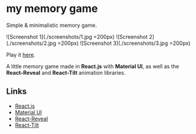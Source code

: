 # my memory game

Simple & minimalistic memory game.

![Screenshot 1](./screenshots/1.jpg =200px)
![Screenshot 2](./screenshots/2.jpg =200px)
![Screenshot 3](./screenshots/3.jpg =200px)

Play it [here](https://mathiasfontain.at/memorygame).

A little memory game made in **React.js** with **Material UI**, as well as the **React-Reveal** and **React-Tilt** animation libraries.

## Links

* [React.js](https://reactjs.org/)
* [Material UI](https://material-ui.com/)
* [React-Reveal](https://www.react-reveal.com/)
* [React-Tilt](https://www.npmjs.com/package/react-tilt)
